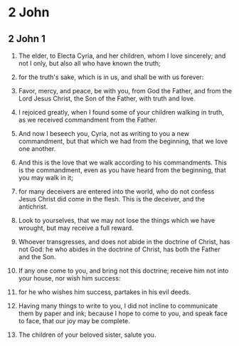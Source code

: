 # 2 John

## 2 John 1

1. The elder, to Electa Cyria, and her children, whom I love sincerely; and not I only, but also all who have known the truth;

2. for the truth's sake, which is in us, and shall be with us forever:

3. Favor, mercy, and peace, be with you, from God the Father, and from the Lord Jesus Christ, the Son of the Father, with truth and love.

4. I rejoiced greatly, when I found some of your children walking in truth, as we received commandment from the Father.

5. And now I beseech you, Cyria, not as writing to you a new commandment, but that which we had from the beginning, that we love one another.

6. And this is the love that we walk according to his commandments. This is the commandment, even as you have heard from the beginning, that you may walk in it;

7. for many deceivers are entered into the world, who do not confess Jesus Christ did come in the flesh. This is the deceiver, and the antichrist.

8. Look to yourselves, that we may not lose the things which we have wrought, but may receive a full reward.

9. Whoever transgresses, and does not abide in the doctrine of Christ, has not God: he who abides in the doctrine of Christ, has both the Father and the Son.

10. If any one come to you, and bring not this doctrine; receive him not into your house, nor wish him success:

11. for he who wishes him success, partakes in his evil deeds.

12. Having many things to write to you, I did not incline to communicate them by paper and ink; because I hope to come to you, and speak face to face, that our joy may be complete.

13. The children of your beloved sister, salute you.

